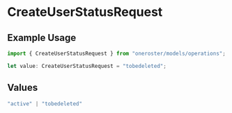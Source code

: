 # CreateUserStatusRequest

## Example Usage

```typescript
import { CreateUserStatusRequest } from "oneroster/models/operations";

let value: CreateUserStatusRequest = "tobedeleted";
```

## Values

```typescript
"active" | "tobedeleted"
```
